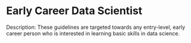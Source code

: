# Early Career Data Scientist

Description: These guidelines are targeted towards any entry-level, early career person who is interested in learning basic skills in data science.


